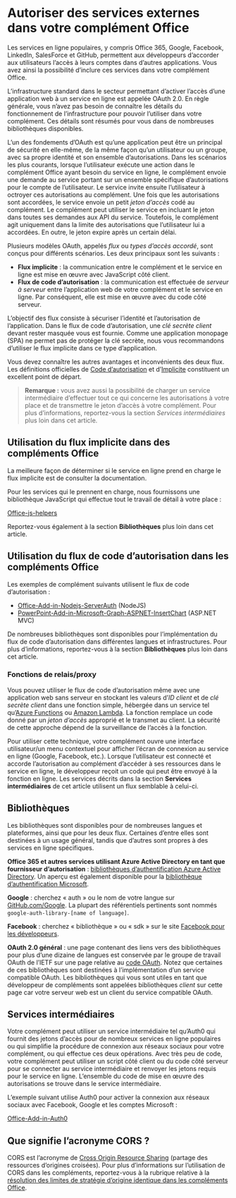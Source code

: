 # <a name="authorize-external-services-in-your-office-add-in"></a>Autoriser des services externes dans votre complément Office

Les services en ligne populaires, y compris Office 365, Google, Facebook, LinkedIn, SalesForce et GitHub, permettent aux développeurs d’accorder aux utilisateurs l’accès à leurs comptes dans d’autres applications. Vous avez ainsi la possibilité d’inclure ces services dans votre complément Office. 

L’infrastructure standard dans le secteur permettant d’activer l’accès d’une application web à un service en ligne est appelée OAuth 2.0. En règle générale, vous n’avez pas besoin de connaître les détails du fonctionnement de l’infrastructure pour pouvoir l’utiliser dans votre complément. Ces détails sont résumés pour vous dans de nombreuses bibliothèques disponibles.

L’un des fondements d’OAuth est qu’une application peut être un principal de sécurité en elle-même, de la même façon qu’un utilisateur ou un groupe, avec sa propre identité et son ensemble d’autorisations. Dans les scénarios les plus courants, lorsque l’utilisateur exécute une action dans le complément Office ayant besoin du service en ligne, le complément envoie une demande au service portant sur un ensemble spécifique d’autorisations pour le compte de l’utilisateur. Le service invite ensuite l’utilisateur à octroyer ces autorisations au complément. Une fois que les autorisations sont accordées, le service envoie un petit *jeton d’accès* codé au complément. Le complément peut utiliser le service en incluant le jeton dans toutes ses demandes aux API du service. Toutefois, le complément agit uniquement dans la limite des autorisations que l’utilisateur lui a accordées. En outre, le jeton expire après un certain délai.

Plusieurs modèles OAuth, appelés *flux* ou *types d’accès accordé*, sont conçus pour différents scénarios. Les deux principaux sont les suivants :

- **Flux implicite** : la communication entre le complément et le service en ligne est mise en œuvre avec JavaScript côté client.
- **Flux de code d’autorisation** : la communication est effectuée de *serveur à serveur* entre l’application web de votre complément et le service en ligne. Par conséquent, elle est mise en œuvre avec du code côté serveur.

L’objectif des flux consiste à sécuriser l’identité et l’autorisation de l’application. Dans le flux de code d’autorisation, une *clé secrète client* devant rester masquée vous est fournie. Comme une application monopage (SPA) ne permet pas de protéger la clé secrète, nous vous recommandons d’utiliser le flux implicite dans ce type d’application. 

Vous devez connaître les autres avantages et inconvénients des deux flux. Les définitions officielles de [Code d’autorisation](https://tools.ietf.org/html/rfc6749#section-1.3.1) et d’[Implicite](https://tools.ietf.org/html/rfc6749#section-1.3.2) constituent un excellent point de départ. 

>**Remarque :** vous avez aussi la possibilité de charger un service intermédiaire d’effectuer tout ce qui concerne les autorisations à votre place et de transmettre le jeton d’accès à votre complément. Pour plus d’informations, reportez-vous la section *Services intermédiaires* plus loin dans cet article.

## <a name="using-the-implicit-flow-in-office-add-ins"></a>Utilisation du flux implicite dans des compléments Office
La meilleure façon de déterminer si le service en ligne prend en charge le flux implicite est de consulter la documentation.

Pour les services qui le prennent en charge, nous fournissons une bibliothèque JavaScript qui effectue tout le travail de détail à votre place :

[Office-js-helpers](https://github.com/OfficeDev/office-js-helpers)

Reportez-vous également à la section **Bibliothèques** plus loin dans cet article.

## <a name="using-the-authorization-code-flow-in-office-add-ins"></a>Utilisation du flux de code d’autorisation dans les compléments Office

Les exemples de complément suivants utilisent le flux de code d’autorisation :

- [Office-Add-in-Nodejs-ServerAuth](https://github.com/OfficeDev/Office-Add-in-Nodejs-ServerAuth) (NodeJS)
- [PowerPoint-Add-in-Microsoft-Graph-ASPNET-InsertChart](https://github.com/OfficeDev/PowerPoint-Add-in-Microsoft-Graph-ASPNET-InsertChart) (ASP.NET MVC)

De nombreuses bibliothèques sont disponibles pour l’implémentation du flux de code d’autorisation dans différentes langues et infrastructures. Pour plus d’informations, reportez-vous à la section **Bibliothèques** plus loin dans cet article.

### <a name="relay/proxy-functions"></a>Fonctions de relais/proxy

Vous pouvez utiliser le flux de code d’autorisation même avec une application web sans serveur en stockant les valeurs d’*ID client* et de *clé secrète client* dans une fonction simple, hébergée dans un service tel qu’[Azure Functions](https://azure.microsoft.com/en-us/services/functions) ou [Amazon Lambda](https://aws.amazon.com/lambda). 
La fonction remplace un code donné par un *jeton d’accès* approprié et le transmet au client. La sécurité de cette approche dépend de la surveillance de l’accès à la fonction.

Pour utiliser cette technique, votre complément ouvre une interface utilisateur/un menu contextuel pour afficher l’écran de connexion au service en ligne (Google, Facebook, etc.). Lorsque l’utilisateur est connecté et accorde l’autorisation au complément d’accéder à ses ressources dans le service en ligne, le développeur reçoit un code qui peut être envoyé à la fonction en ligne. Les services décrits dans la section **Services intermédiaires** de cet article utilisent un flux semblable à celui-ci. 

## <a name="libraries"></a>Bibliothèques

Les bibliothèques sont disponibles pour de nombreuses langues et plateformes, ainsi que pour les deux flux. Certaines d’entre elles sont destinées à un usage général, tandis que d’autres sont propres à des services en ligne spécifiques. 

**Office 365 et autres services utilisant Azure Active Directory en tant que fournisseur d’autorisation** : [bibliothèques d’authentification Azure Active Directory](https://azure.microsoft.com/en-us/documentation/articles/active-directory-authentication-libraries/). Un aperçu est également disponible pour la [bibliothèque d’authentification Microsoft](https://www.nuget.org/packages/Microsoft.Identity.Client).

**Google** : cherchez « auth » ou le nom de votre langue sur [GitHub.com/Google](https://github.com/google). La plupart des référentiels pertinents sont nommés `google-auth-library-[name of language]`.

**Facebook** : cherchez « bibliothèque » ou « sdk » sur le site [Facebook pour les développeurs](https://developers.facebook.com). 

**OAuth 2.0 général** : une page contenant des liens vers des bibliothèques pour plus d’une dizaine de langues est conservée par le groupe de travail OAuth de l’IETF sur une page relative au [code OAuth](http://oauth.net/code/). Notez que certaines de ces bibliothèques sont destinées à l’implémentation d’un service compatible OAuth. Les bibliothèques qui vous sont utiles en tant que développeur de compléments sont appelées bibliothèques *client* sur cette page car votre serveur web est un client du service compatible OAuth.

## <a name="middleman-services"></a>Services intermédiaires

Votre complément peut utiliser un service intermédiaire tel qu’Auth0 qui fournit des jetons d’accès pour de nombreux services en ligne populaires ou qui simplifie la procédure de connexion aux réseaux sociaux pour votre complément, ou qui effectue ces deux opérations. Avec très peu de code, votre complément peut utiliser un script côté client ou du code côté serveur pour se connecter au service intermédiaire et renvoyer les jetons requis pour le service en ligne. L’ensemble du code de mise en œuvre des autorisations se trouve dans le service intermédiaire. 

L’exemple suivant utilise Auth0 pour activer la connexion aux réseaux sociaux avec Facebook, Google et les comptes Microsoft :

[Office-Add-in-Auth0](https://github.com/OfficeDev/Office-Add-in-Auth0)

## <a name="what-is-cors?"></a>Que signifie l’acronyme CORS ?

CORS est l’acronyme de [Cross Origin Resource Sharing](https://developer.mozilla.org/en-US/docs/Web/HTTP/Access_control_CORS) (partage des ressources d’origines croisées). Pour plus d’informations sur l’utilisation de CORS dans les compléments, reportez-vous à la rubrique relative à la [résolution des limites de stratégie d’origine identique dans les compléments Office](http://dev.office.com/docs/add-ins/develop/addressing-same-origin-policy-limitations).
